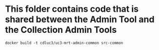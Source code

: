 # This folder contains code that is shared between the Admin Tool and the Collection Admin Tools

```
docker build -t cdluc3/uc3-mrt-admin-common src-common
```